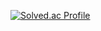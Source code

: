 [![Solved.ac Profile](http://mazassumnida.wtf/api/v2/generate_badge?boj=kyr778)](https://solved.ac/kyr778/)
